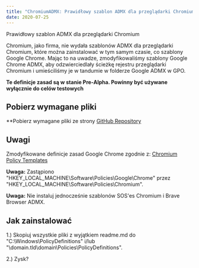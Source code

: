 ```yaml
---
title: "ChromiumADMX: Prawidłowy szablon ADMX dla przeglądarki Chromium"
date: 2020-07-25
---
```



Prawidłowy szablon ADMX dla przeglądarki Chromium

Chromium, jako firma, nie wydała szablonów ADMX dla przeglądarki Chromium, które można zainstalować w tym samym czasie, co szablony Google Chrome.
Mając to na uwadze, zmodyfikowaliśmy szablony Google Chrome ADMX, aby odzwierciedlały ścieżkę rejestru przeglądarki Chromium i umieściliśmy je w tandumie w folderze Google ADMX w GPO.

**Te definicje zasad są w stanie Pre-Alpha. Powinny być używane wyłącznie do celów testowych**

## Pobierz wymagane pliki

**Pobierz wymagane pliki ze strony [GitHub Repository](https://github.com/simeononsecurity/ChromiumADMX)

## Uwagi

Zmodyfikowane definicje zasad Google Chrome zgodnie z:
[Chromium Policy Templates](https://www.chromium.org/administrators/policy-templates)

**Uwaga:** Zastąpiono "HKEY_LOCAL_MACHINE\Software\Policies\Google\Chrome" przez "HKEY_LOCAL_MACHINE\Software\Policies\Chromium\".

**Uwaga:** Nie instaluj jednocześnie szablonów SOS'es Chromium i Brave Browser ADMX.

## Jak zainstalować

1.) Skopiuj wszystkie pliki z wyjątkiem readme.md do "C:\Windows\PolicyDefinitions" i/lub "\\domain.tld\domain\Policies\PolicyDefinitions".

2.) Zysk?




